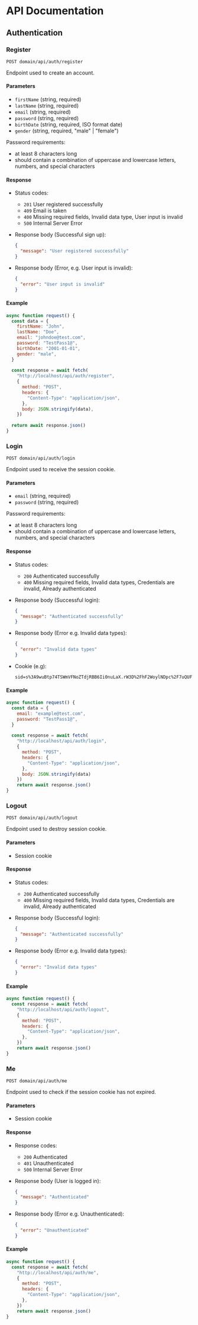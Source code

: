 # API Documentation

## Authentication

### Register

`POST domain/api/auth/register`

Endpoint used to create an account.

#### Parameters

- `firstName` (string, required)
- `lastName` (string, required)
- `email` (string, required)
- `password` (string, required)
- `birthDate` (string, required, ISO format date)
- `gender` (string, required, "male" | "female")

Password requirements:

- at least 8 characters long
- should contain a combination of uppercase and lowercase letters, numbers, and special characters

#### Response

- Status codes:
  - `201` User registered successfully
  - `409` Email is taken
  - `400` Missing required fields, Invalid data type, User input is invalid
  - `500` Internal Server Error

- Response body (Successful sign up):

  ```json
  {
    "message": "User registered successfully"
  }
  ```

- Response body (Error, e.g. User input is invalid):

  ```json
  {
    "error": "User input is invalid"
  }
  ```

#### Example

```js
async function request() {
  const data = {
    firstName: "John",
    lastName: "Doe",
    email: "johndoe@test.com",
    password: "TestPass1@",
    birthDate: "2001-01-01",
    gender: "male",
  }
  
  const response = await fetch(
    "http://localhost/api/auth/register",
    {
      method: "POST",
      headers: {
        "Content-Type": "application/json",
      },
      body: JSON.stringify(data),
    })
    
  return await response.json()
}
```

### Login

`POST domain/api/auth/login`

Endpoint used to receive the session cookie.

#### Parameters

- `email` (string, required)
- `password` (string, required)

Password requirements:

- at least 8 characters long
- should contain a combination of uppercase and lowercase letters, numbers, and special characters

#### Response

- Status codes:
  - `200` Authenticated successfully
  - `400` Missing required fields, Invalid data types, Credentials are invalid, Already authenticated

- Response body (Successful login):
  
  ```json
  {
    "message": "Authenticated successfully"
  }
  ```

- Response body (Error e.g. Invalid data types):
  
  ```json
  {
    "error": "Invalid data types"
  }
  ```

- Cookie (e.g):

  ```text
  sid=s%3A9wuBtp74TSWmVFNoZTdjRBB6Ii0nuLaX.rW3D%2FhF2WoylNDpc%2F7uQUFHWtVHbNI0AO89PGhBEk1I
  ```

#### Example

```js
async function request() {
  const data = {
    email: "example@test.com",
    password: "TestPass1@",
  }
  
  const response = await fetch(
    "http://localhost/api/auth/login",
    {
      method: "POST",
      headers: {
        "Content-Type": "application/json",
      },
      body: JSON.stringify(data)
    })
    return await response.json()
}
```

### Logout

`POST domain/api/auth/logout`

Endpoint used to destroy session cookie.

#### Parameters

- Session cookie

#### Response

- Status codes:
  - `200` Authenticated successfully
  - `400` Missing required fields, Invalid data types, Credentials are invalid, Already authenticated

- Response body (Successful login):
  
  ```json
  {
    "message": "Authenticated successfully"
  }
  ```

- Response body (Error e.g. Invalid data types):
  
  ```json
  {
    "error": "Invalid data types"
  }
  ```

#### Example

```js
async function request() {
  const response = await fetch(
    "http://localhost/api/auth/logout",
    {
      method: "POST",
      headers: {
        "Content-Type": "application/json",
      },
    })
    return await response.json()
}
```

### Me

`POST domain/api/auth/me`

Endpoint used to check if the session cookie has not expired.

#### Parameters

- Session cookie

#### Response

- Response codes:
  - `200` Authenticated
  - `401` Unauthenticated
  - `500` Internal Server Error
  
- Response body (User is logged in):
  
  ```json
  {
    "message": "Authenticated"
  }
  ```

- Response body (Error e.g. Unauthenticated):
  
  ```json
  {
    "error": "Unauthenticated"
  }
  ```

#### Example

```js
async function request() {
  const response = await fetch(
    "http://localhost/api/auth/me",
    {
      method: "POST",
      headers: {
        "Content-Type": "application/json",
      },
    })
    return await response.json()
}
```
